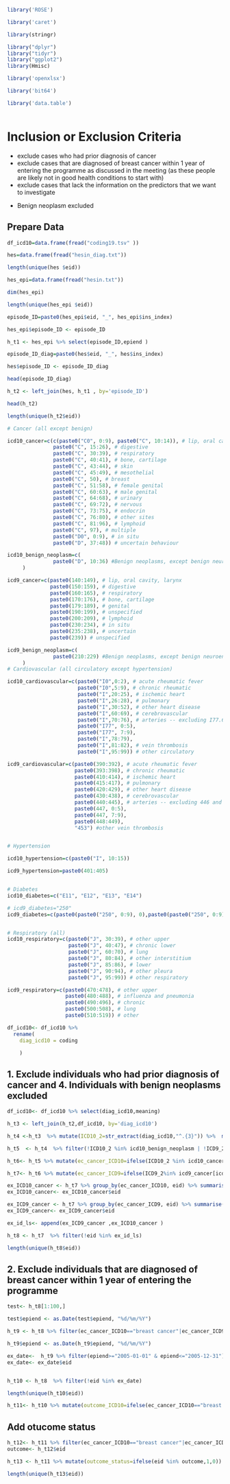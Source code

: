 

```R
library('ROSE')
```


```R
library('caret')
```


```R
library(stringr)
```


```R
library("dplyr")
library("tidyr")
library("ggplot2")
library(Hmisc)
```


```R
library('openxlsx')
```


```R
library('bit64')
```


```R
library('data.table')
```


```R

```

# Inclusion or Exclusion Criteria

+ exclude cases who had prior diagnosis of cancer
+ exclude cases that are diagnosed of breast cancer within 1 year of entering the programme as discussed in the meeting (as these people are likely not in good health conditions to start with)
+ exclude cases that lack the information on the predictors that we want to investigate
* Benign neoplasm excluded

## Prepare Data


```R
df_icd10=data.frame(fread("coding19.tsv" ))
```


```R
hes=data.frame(fread("hesin_diag.txt"))
```


```R
length(unique(hes $eid))
```


```R
hes_epi=data.frame(fread("hesin.txt"))
```


```R
dim(hes_epi)
```


```R
length(unique(hes_epi $eid))
```


```R
episode_ID=paste0(hes_epi$eid, "_", hes_epi$ins_index)
```


```R
hes_epi$episode_ID <- episode_ID
```


```R
h_t1 <- hes_epi %>% select(episode_ID,epiend )
```


```R
episode_ID_diag=paste0(hes$eid, "_", hes$ins_index)
```


```R
hes$episode_ID <- episode_ID_diag
```


```R
head(episode_ID_diag)
```


```R
h_t2 <- left_join(hes, h_t1 , by='episode_ID')
```


```R
head(h_t2)
```


```R
length(unique(h_t2$eid))
```


```R
# Cancer (all except benign)

icd10_cancer=c(c(paste0("C0", 0:9), paste0("C", 10:14)), # lip, oral cavity, larynx
               paste0("C", 15:26), # digestive
               paste0("C", 30:39), # respiratory
               paste0("C", 40:41), # bone, cartilage
               paste0("C", 43:44), # skin
               paste0("C", 45:49), # mesothelial
               paste0("C", 50), # breast
               paste0("C", 51:58), # female genital
               paste0("C", 60:63), # male genital
               paste0("C", 64:68), # urinary
               paste0("C", 69:72), # nervous
               paste0("C", 73:75), # endocrin
               paste0("C", 76:80), # other sites
               paste0("C", 81:96), # lymphoid
               paste0("C", 97), # multiple
               paste0("D0", 0:9), # in situ
               paste0("D", 37:48)) # uncertain behaviour

icd10_benign_neoplasm=c(
               paste0("D", 10:36) #Benign neoplasms, except benign neuroendocrine tumors D10-D36
     ) 

icd9_cancer=c(paste0(140:149), # lip, oral cavity, larynx
              paste0(150:159), # digestive
              paste0(160:165), # respiratory
              paste0(170:176), # bone, cartilage
              paste0(179:189), # genital
              paste0(190:199), # unspecified
              paste0(200:209), # lymphoid
              paste0(230:234), # in situ
              paste0(235:238), # uncertain 
              paste0(239)) # unspecified

icd9_benign_neoplasm=c(
               paste0(210:229) #Benign neoplasms, except benign neuroendocrine tumors D10-D36
     ) 
# Cardiovascular (all circulatory except hypertension)

icd10_cardiovascular=c(paste0("I0",0:2), # acute rheumatic fever
                       paste0("I0",5:9), # chronic rheumatic
                       paste0("I",20:25), # ischemic heart
                       paste0("I",26:28), # pulmonary
                       paste0("I",30:52), # other heart disease
                       paste0("I",60:69), # cerebrovascular
                       paste0("I",70:76), # arteries -- excluding I77.6 (in autoimmune)
                       paste0("I77", 0:5),
                       paste0("I77", 7:9),
                       paste0("I",78:79), 
                       paste0("I",81:82), # vein thrombosis
                       paste0("I",95:99)) # other circulatory

icd9_cardiovascular=c(paste0(390:392), # acute rheumatic fever
                      paste0(393:398), # chronic rheumatic
                      paste0(410:414), # ischemic heart
                      paste0(415:417), # pulmonary
                      paste0(420:429), # other heart disease
                      paste0(430:438), # cerebrovascular
                      paste0(440:445), # arteries -- excluding 446 and 4476 (in autoimmune)
                      paste0(447, 0:5), 
                      paste0(447, 7:9),
                      paste0(448:449), 
                      "453") #other vein thrombosis 


# Hypertension

icd10_hypertension=c(paste0("I", 10:15))

icd9_hypertension=paste0(401:405)


# Diabetes
icd10_diabetes=c("E11", "E12", "E13", "E14")

# icd9_diabetes="250"
icd9_diabetes=c(paste0(paste0("250", 0:9), 0),paste0(paste0("250", 0:9), 2))


# Respiratory (all)
icd10_respiratory=c(paste0("J", 30:39), # other upper
                    paste0("J", 40:47), # chronic lower
                    paste0("J", 60:70), # lung 
                    paste0("J", 80:84), # other interstitium
                    paste0("J", 85:86), # lower
                    paste0("J", 90:94), # other pleura
                    paste0("J", 95:99)) # other respiratory

icd9_respiratory=c(paste0(470:478), # other upper
                   paste0(480:488), # influenza and pneumonia
                   paste0(490:496), # chronic
                   paste0(500:508), # lung
                   paste0(510:519)) # other

```


```R
df_icd10<- df_icd10 %>% 
  rename(
    diag_icd10 = coding

    )
```

## 1. Exclude individuals who had prior diagnosis of cancer and 4. Individuals with benign neoplasms excluded


```R
df_icd10<- df_icd10 %>% select(diag_icd10,meaning)
```


```R
h_t3 <- left_join(h_t2,df_icd10, by='diag_icd10')
```


```R
h_t4 <-h_t3  %>% mutate(ICD10_2=str_extract(diag_icd10,"^.{3}")) %>%  mutate(ICD9_2=str_extract(diag_icd9,"^.{3}"))
```


```R
h_t5  <- h_t4  %>% filter(!ICD10_2 %in% icd10_benign_neoplasm | !ICD9_2 %in% icd9_benign_neoplasm)
```


```R
h_t6<- h_t5 %>% mutate(ec_cancer_ICD10=ifelse(ICD10_2 %in% icd10_cancer[icd10_cancer!="C50"] ,"cancer", ifelse(ICD10_2=="C50","breast cancer","not cancer")))
```


```R
h_t7<- h_t6 %>% mutate(ec_cancer_ICD9=ifelse(ICD9_2%in% icd9_cancer[icd9_cancer!="174"] ,"cancer", ifelse(ICD9_2=="174","breast cancer","not cancer")))
```


```R
ex_ICD10_cancer <- h_t7 %>% group_by(ec_cancer_ICD10, eid) %>% summarise(n_ob=n()) %>% filter(ec_cancer_ICD10=="cancer") 
ex_ICD10_cancer<- ex_ICD10_cancer$eid
```


```R
ex_ICD9_cancer <- h_t7 %>% group_by(ec_cancer_ICD9, eid) %>% summarise(n_ob=n()) %>% filter(ec_cancer_ICD9=="cancer") 
ex_ICD9_cancer<- ex_ICD9_cancer$eid
```


```R
ex_id_ls<- append(ex_ICD9_cancer ,ex_ICD10_cancer )
```


```R
h_t8 <- h_t7  %>% filter(!eid %in% ex_id_ls)
```


```R
length(unique(h_t8$eid))
```

## 2. Exclude individuals that are diagnosed of breast cancer within 1 year of entering the programme 


```R
test<- h_t8[1:100,]
```


```R
test$epiend <- as.Date(test$epiend, "%d/%m/%Y")
```


```R
h_t9 <- h_t8 %>% filter(ec_cancer_ICD10=="breast cancer"|ec_cancer_ICD9=="breast cancer" ) 

```


```R
h_t9$epiend <- as.Date(h_t9$epiend, "%d/%m/%Y")
```


```R
ex_date<-  h_t9 %>% filter(epiend>="2005-01-01" & epiend<="2005-12-31")
ex_date<- ex_date$eid
```


```R

h_t10 <- h_t8  %>% filter(!eid %in% ex_date)
```


```R
length(unique(h_t10$eid))
```


```R
h_t11<- h_t10 %>% mutate(outcome_ICD10=ifelse(ec_cancer_ICD10=="breast cancer",1,0),outcome_ICD9=ifelse(ec_cancer_ICD9=="breast cancer",1,0)  )
```

## Add otucome status


```R
h_t12<- h_t11 %>% filter(ec_cancer_ICD10=="breast cancer"|ec_cancer_ICD9=="breast cancer" ) 
outcome<- h_t12$eid
```


```R
h_t13 <- h_t11 %>% mutate(outcome_status=ifelse(eid %in% outcome,1,0))
```


```R
length(unique(h_t13$eid))
```
